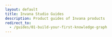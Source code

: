 ```yaml
---
layout: default
title: Invana Studio Guides
description: Product guides of Invana products
redirect_to:
  - /guides/01-build-your-first-knowledge-graph
---
```

 
